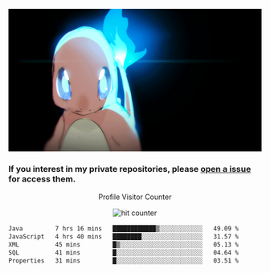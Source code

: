 [gif]: https://raw.githubusercontent.com/uysalserkan/uysalserkan/master/charmander-2.gif

![gif]

### If you interest in my private repositories, please [open a issue](https://github.com/uysalserkan/uysalserkan/issues) for access them.


<div align="center">
<p>Profile Visitor Counter</p>
<img src="https://profile-counter.glitch.me/uysalserkan/count.svg" alt="hit counter" align="center">
</div>

<!--START_SECTION:waka-->
```text
Java         7 hrs 16 mins   ████████████▒░░░░░░░░░░░░   49.09 % 
JavaScript   4 hrs 40 mins   ████████░░░░░░░░░░░░░░░░░   31.57 % 
XML          45 mins         █▒░░░░░░░░░░░░░░░░░░░░░░░   05.13 % 
SQL          41 mins         █░░░░░░░░░░░░░░░░░░░░░░░░   04.64 % 
Properties   31 mins         █░░░░░░░░░░░░░░░░░░░░░░░░   03.51 % 
```
<!--END_SECTION:waka-->
